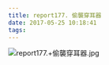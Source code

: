 ```yaml
---
title: report177. 偷襲穿耳器
date: 2017-05-25 10:18:41
tags:
---
```

![report177.+偷襲穿耳器.jpg](https://i.loli.net/2017/09/15/59bbb42d0503d.jpg)
